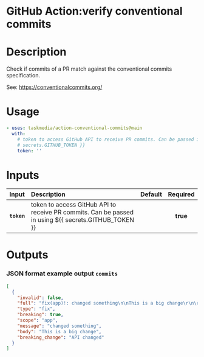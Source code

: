 <!-- start title -->

# GitHub Action:verify conventional commits

<!-- end title -->

# Description

<!-- start description -->

Check if commits of a PR match against the conventional commits specification.

See: https://conventionalcommits.org/

<!-- end description -->

# Usage

<!-- start usage -->

```yaml
- uses: taskmedia/action-conventional-commits@main
  with:
    # token to access GitHub API to receive PR commits. Can be passed in using ${{
    # secrets.GITHUB_TOKEN }}
    token: ''
```

<!-- end usage -->

# Inputs

<!-- start inputs -->

| **Input**   | **Description**                                                                                      | **Default** | **Required** |
| :---------- | :--------------------------------------------------------------------------------------------------- | :---------: | :----------: |
| **`token`** | token to access GitHub API to receive PR commits. Can be passed in using ${{ secrets.GITHUB_TOKEN }} |             |   **true**   |

<!-- end inputs -->

# Outputs

<!-- start outputs -->

<!-- end outputs -->

### JSON format example output `commits`

```json
[
  {
    "invalid": false,
    "full": "fix(app)!: changed something\n\nThis is a big change\r\n\r\nBREAKING CHANGE: API changed",
    "type": "fix",
    "breaking": true,
    "scope": "app",
    "message": "changed something",
    "body": "This is a big change",
    "breaking_change": "API changed"
  }
]
```
